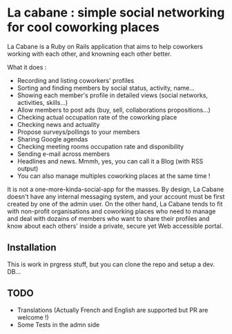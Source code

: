 La cabane : simple social networking for cool coworking places
===========

La Cabane is a Ruby on Rails application that aims to help coworkers working with each other, and knowning each other better.

What it does :

* Recording and listing coworkers' profiles
* Sorting and finding members by social status, activity, name...
* Showing each member's profile in detailed views (social networks, activities, skills...)
* Allow members to post ads (buy, sell, collaborations propositions...)
* Checking actual occupation rate of the coworking place
* Checking news and actuality
* Propose surveys/pollings to your members
* Sharing Google agendas
* Checking meeting rooms occupation rate and disponibility
* Sending e-mail across members
* Headlines and news. Mmmh, yes, you can call it a Blog (with RSS output)
* You can also manage multiples coworking places at the same time !

It is not a one-more-kinda-social-app for the masses. By design, La Cabane doesn't have any internal messaging system, and your account must be first created by one of the admin user.
On the other hand, La Cabane tends to fit with non-profit organisations and coworking places who need to manage and deal with dozains of members who want to
share their profiles and know about each others' inside a private, secure yet Web accessible portal.

Installation
----------------

This is work in prgress stuff, but you can clone the repo and setup a dev. DB...


TODO
------

* Translations (Actually French and English are supported but PR are welcome !)
* Some Tests in the admn side


